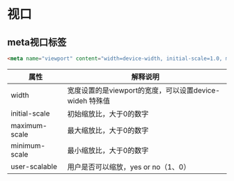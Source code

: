 # 视口

## meta视口标签

```html
<meta name="viewport" content="width=device-width, initial-scale=1.0, maximum-scale=1.0, minimum-scale=1.0">
```

| 属性          | 解释说明                                                |
| ------------- | ------------------------------------------------------- |
| width         | 宽度设置的是viewport的宽度，可以设置device-wideh 特殊值 |
| initial-scale | 初始缩放比，大于0的数字                                 |
| maximum-scale | 最大缩放比，大于0的数字                                 |
| minimum-scale | 最小缩放比，大于0的数字                                 |
| user-scalable | 用户是否可以缩放，yes or no（1、0）                     |


